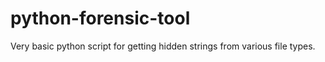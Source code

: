 # python-forensic-tool
Very basic python script for getting hidden strings from various file types.
